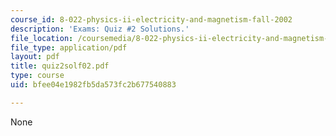 ```yaml
---
course_id: 8-022-physics-ii-electricity-and-magnetism-fall-2002
description: 'Exams: Quiz #2 Solutions.'
file_location: /coursemedia/8-022-physics-ii-electricity-and-magnetism-fall-2002/bfee04e1982fb5da573fc2b677540883_quiz2solf02.pdf
file_type: application/pdf
layout: pdf
title: quiz2solf02.pdf
type: course
uid: bfee04e1982fb5da573fc2b677540883

---
```

None